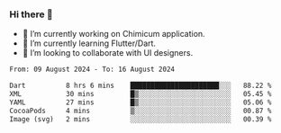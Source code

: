 ### Hi there 👋

<!--
**devcat37/devcat37** is a ✨ _special_ ✨ repository because its `README.md` (this file) appears on your GitHub profile.-->


- 🔭 I’m currently working on Chimicum application.
- 🌱 I’m currently learning Flutter/Dart.
- 👯 I’m looking to collaborate with UI designers.
<!-- - 🤔 I’m looking for help with ... -->

<!--START_SECTION:waka-->

```txt
From: 09 August 2024 - To: 16 August 2024

Dart          8 hrs 6 mins    ██████████████████████░░░   88.22 %
XML           30 mins         █▒░░░░░░░░░░░░░░░░░░░░░░░   05.45 %
YAML          27 mins         █▒░░░░░░░░░░░░░░░░░░░░░░░   05.06 %
CocoaPods     4 mins          ▒░░░░░░░░░░░░░░░░░░░░░░░░   00.87 %
Image (svg)   2 mins          ░░░░░░░░░░░░░░░░░░░░░░░░░   00.39 %
```

<!--END_SECTION:waka-->
